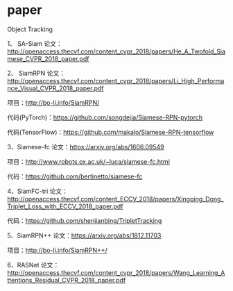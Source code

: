 # paper
Object Tracking

1、 SA-Siam
论文：http://openaccess.thecvf.com/content_cvpr_2018/papers/He_A_Twofold_Siamese_CVPR_2018_paper.pdf



2、 SiamRPN
论文：http://openaccess.thecvf.com/content_cvpr_2018/papers/Li_High_Performance_Visual_CVPR_2018_paper.pdf

项目：http://bo-li.info/SiamRPN/

代码(PyTorch)：https://github.com/songdejia/Siamese-RPN-pytorch

代码(TensorFlow)：https://github.com/makalo/Siamese-RPN-tensorflow


3、Siamese-fc
论文：https://arxiv.org/abs/1606.09549

项目：http://www.robots.ox.ac.uk/~luca/siamese-fc.html

代码：https://github.com/bertinetto/siamese-fc




4、SiamFC-tri
论文：http://openaccess.thecvf.com/content_ECCV_2018/papers/Xingping_Dong_Triplet_Loss_with_ECCV_2018_paper.pdf

代码：https://github.com/shenjianbing/TripletTracking



5、SiamRPN++
论文：https://arxiv.org/abs/1812.11703

项目：http://bo-li.info/SiamRPN++/


6、RASNet
论文：http://openaccess.thecvf.com/content_cvpr_2018/papers/Wang_Learning_Attentions_Residual_CVPR_2018_paper.pdf

